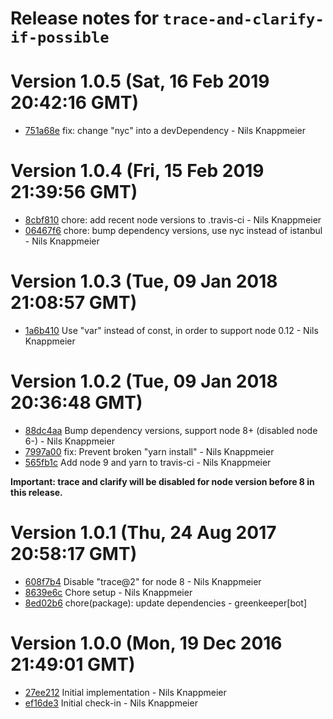 # Release notes for `trace-and-clarify-if-possible`

<a name="current-release"></a>
# Version 1.0.5 (Sat, 16 Feb 2019 20:42:16 GMT)

* [751a68e](https://github.com/nknapp/trace-and-clarify-if-possible/commit/751a68e) fix: change "nyc" into a devDependency - Nils Knappmeier

# Version 1.0.4 (Fri, 15 Feb 2019 21:39:56 GMT)

* [8cbf810](https://github.com/nknapp/trace-and-clarify-if-possible/commit/8cbf810) chore: add recent node versions to .travis-ci - Nils Knappmeier
* [06467f6](https://github.com/nknapp/trace-and-clarify-if-possible/commit/06467f6) chore: bump dependency versions, use nyc instead of istanbul - Nils Knappmeier


# Version 1.0.3 (Tue, 09 Jan 2018 21:08:57 GMT)

* [1a6b410](https://github.com/nknapp/trace-and-clarify-if-possible/commit/1a6b410) Use "var" instead of const, in order to support node 0.12 - Nils Knappmeier


# Version 1.0.2 (Tue, 09 Jan 2018 20:36:48 GMT)

* [88dc4aa](https://github.com/nknapp/trace-and-clarify-if-possible/commit/88dc4aa) Bump dependency versions, support node 8+ (disabled node 6-) - Nils Knappmeier
* [7997a00](https://github.com/nknapp/trace-and-clarify-if-possible/commit/7997a00) fix: Prevent broken "yarn install" - Nils Knappmeier
* [565fb1c](https://github.com/nknapp/trace-and-clarify-if-possible/commit/565fb1c) Add node 9 and yarn to travis-ci - Nils Knappmeier

**Important: trace and clarify will be disabled for node version before 8 in this release.**

# Version 1.0.1 (Thu, 24 Aug 2017 20:58:17 GMT)

* [608f7b4](https://github.com/nknapp/trace-and-clarify-if-possible/commit/608f7b4) Disable "trace@2" for node 8 - Nils Knappmeier
* [8639e6c](https://github.com/nknapp/trace-and-clarify-if-possible/commit/8639e6c) Chore setup - Nils Knappmeier
* [8ed02b6](https://github.com/nknapp/trace-and-clarify-if-possible/commit/8ed02b6) chore(package): update dependencies - greenkeeper[bot]


# Version 1.0.0 (Mon, 19 Dec 2016 21:49:01 GMT)

* [27ee212](https://github.com/nknapp/trace-and-clarify-if-possible/commit/27ee212) Initial implementation - Nils Knappmeier
* [ef16de3](https://github.com/nknapp/trace-and-clarify-if-possible/commit/ef16de3) Initial check-in - Nils Knappmeier
